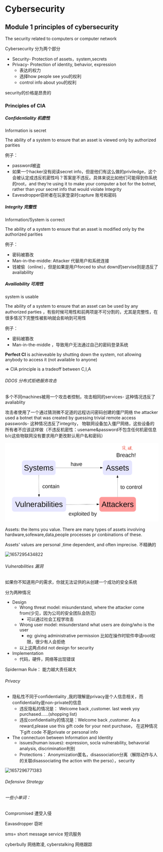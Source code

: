 # Cybersecurity

## Module 1 principles of cybersecurity

 The security related to computers or computer network

Cybersecurity 分为两个部分

- Security- Protection of assets，system,secrets
- Privacy- Protection of identity, behavior, expression
  - 表达的权力
  - 选择how people see you的权利
  - control info about you的权利

security的价格是昂贵的

### Principles of CIA

##### Confidentiality 机密性

Information is secret

The ability of a system to ensure that an asset is viewed only by authorized parities

例子：

- password被盗
- 如果一个hacker没有阅读secret info，但是他们有这么做的priviledge，这个会被认定成违反机密性吗？答案是不违反。具体来说比如他们可能得到你系统的root，and they‘re using it to make your computer a bot for the botnet, rather than your  secret info that would violate Integrity
- Eavesdropper窃听者在玩家登录时capture 账号和密码

##### Integrity 完整性

Information/System is correct

The ability of a system to ensure that an asset is modified only by the authorized parities 

例子： 

- 密码被篡改
- Man-in-the-middle: Attacker 代替用户和系统连接
- 钱被偷（online），但是如果是用户forced to shut down的servise则是违反了availability

##### Availiability 可用性

system is usable 

The ability of a system to ensure that an asset can be used by any authorized parties ，有些时候可用性和前两项是不可分割的，尤其是完整性，在很多情况下完整性被影响就会影响到可用性

例子：

- 密码被篡改
- Man-in-the-middle ，导致用户无法通过自己的密码登录系统

**Perfect CI** is achieveable by shutting down the system, not allowing anybody to access it (not available to anyone)

=> CIA principle is a tradeoff between C,I,A

###### DDOS 分布式拒绝服务攻击

多个不同machines被用一个攻击者控制，攻击相同的services- 这种情况违反了avaliablity

攻击者使用了一个通过猜测微不足道的远程访问密码创建的僵尸网络 the attacker used a botnet that was created by guessing trivial remote access passwords- 这种情况违反了integrity， 物联网设备加入僵尸网络，这些设备的所有者不应该这样做（不违反机密性：usename&password不包含任何机密信息b/c这些物联网没有要求用户更改默认用户名和密码）

![1657295252357](image/Note1-3/1657295252357.png)

Assets: the items you value. There are  many types of assets involving hardware,sofeware,data,people processes pr conbinations of these.

Assets' values are personal ,time dependent, and often imprecise. 不精确的

![1657295434822](https://file+.vscode-resource.vscode-cdn.net/d%3A/%E5%B0%8F%E8%94%A1%E9%B8%9F%E7%9A%84github/XCN-studyList/Cyber-security/image/Note1-3/1657295434822.png)

###### Vulnerabilities 漏洞

如果你不知道用户的需求，你就无法证供的从创建一个成功的安全系统

分为两种情况

- Design
  - Wrong threat model: misunderstand, where the attacker come from(少见，因为公司的安全团队会防范)
    - 可以通过社会工程学攻击
  - Wrong user model: misunderstand what users are doing/who is the user
    - eg: giving administrative permission 比如在操作时软件申请root权限，很少有人会拒绝
  - 以上这两点did not design for security
- Implementation
  - 代码，硬件，网络等出现错误

Spiderman Rule： 能力越大责任越大

###### Privacy

- 隐私性不同于confidentiality ,我的理解是privacy是个人信息相关，而confidentiality是non-private的信息
  - 违反隐私的情况是： Welcome back ,customer. last week yoy purchased......(shopping list)
  - 违反confidentiality的情况是：Welcome back ,customer. As a reward,please use this gift code for your next purchase， 在这种情况下gift code 不是private or personal info
- The connectuon between Information and Identity
  - issues(human issues): expression, socla vulnerability,  behavorial analysis, discrimination判别
  - Protections： Anonymization匿名，disassociation分离（解除动作与人的关联disassociating the action with the perso），security

![1657296771383](https://file+.vscode-resource.vscode-cdn.net/d%3A/%E5%B0%8F%E8%94%A1%E9%B8%9F%E7%9A%84github/XCN-studyList/Cyber-security/image/Note1-3/1657296771383.png)

###### Defensive Strategy

###### 一些小单词：

Compromised 遭受入侵

Eavasdropper 窃听

sms= short message service 短讯服务

cyberbully 网络欺凌, cyberstalking 网络跟踪
